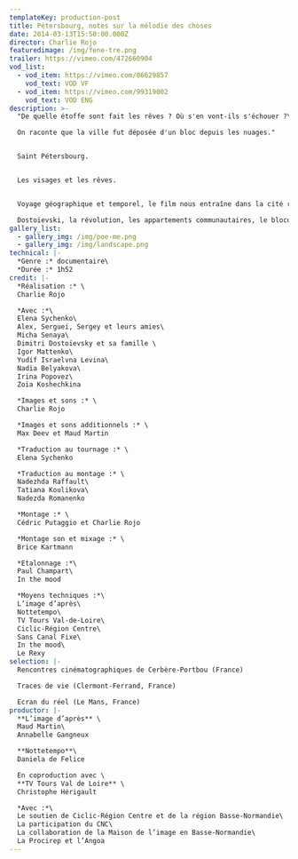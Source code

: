 ```yaml
---
templateKey: production-post
title: Pétersbourg, notes sur la mélodie des choses
date: 2014-03-13T15:50:00.000Z
director: Charlie Rojo
featuredimage: /img/fene-tre.png
trailer: https://vimeo.com/472660904
vod_list:
  - vod_item: https://vimeo.com/86629857
    vod_text: VOD VF
  - vod_item: https://vimeo.com/99319002
    vod_text: VOD ENG
description: >-
  "De quelle étoffe sont fait les rêves ? Où s'en vont-ils s'échouer ?\

  On raconte que la ville fut déposée d'un bloc depuis les nuages."


  Saint Pétersbourg. 


  Les visages et les rêves.


  Voyage géographique et temporel, le film nous entraîne dans la cité russe au hasard des rencontres avec ses habitants.

  Dostoïevski, la révolution, les appartements communautaires, le blocus, le Tsar, Shrek ou encore Poutine : ils nous racontent leur ville, une ville qui aura changé quatre fois de nom, soumise aux humeurs des hommes et aux caprices du temps.
gallery_list:
  - gallery_img: /img/poe-me.png
  - gallery_img: /img/landscape.png
technical: |-
  *Genre :* documentaire\
  *Durée :* 1h52
credit: |-
  *Réalisation :* \
  Charlie Rojo

  *Avec :*\
  Elena Sychenko\
  Alex, Serguei, Sergey et leurs amies\
  Micha Senaya\
  Dimitri Dostoïevsky et sa famille \
  Igor Mattenko\
  Yudif Israelvna Levina\
  Nadia Belyakova\
  Irina Popovez\
  Zoia Koshechkina

  *Images et sons :* \
  Charlie Rojo

  *Images et sons additionnels :* \
  Max Deev et Maud Martin

  *Traduction au tournage :* \
  Elena Sychenko

  *Traduction au montage :* \
  Nadezhda Raffault\
  Tatiana Koulikova\
  Nadezda Romanenko

  *Montage :* \
  Cédric Putaggio et Charlie Rojo

  *Montage son et mixage :* \
  Brice Kartmann 

  *Etalonnage :*\
  Paul Champart\
  In the mood

  *Moyens techniques :*\
  L’image d’après\
  Nottetempo\
  TV Tours Val-de-Loire\
  Ciclic-Région Centre\
  Sans Canal Fixe\
  In the mood\
  Le Rexy
selection: |-
  Rencontres cinématographiques de Cerbère-Portbou (France)

  Traces de vie (Clermont-Ferrand, France)

  Ecran du réel (Le Mans, France)
productor: |-
  **L’image d’après** \
  Maud Martin\
  Annabelle Gangneux 

  **Nottetempo**\
  Daniela de Felice

  En coproduction avec \
  **TV Tours Val de Loire** \
  Christophe Hérigault

  *Avec :*\
  Le soutien de Ciclic-Région Centre et de la région Basse-Normandie\
  La participation du CNC\
  La collaboration de la Maison de l’image en Basse-Normandie\
  La Procirep et l’Angoa
---
```

